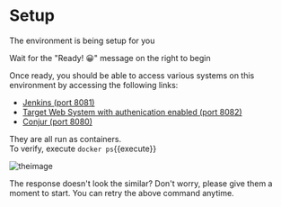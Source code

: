 
# Setup 

The environment is being setup for you

Wait for the "Ready! 😀" message on the right to begin

Once ready, you should be able to access various systems on this environment by accessing the following links:

- [Jenkins (port 8081)]({{TRAFFIC_HOST1_8081}})
- [Target Web System with authenication enabled (port 8082)]({{TRAFFIC_HOST1_8082}})
- [Conjur (port 8080)]({{TRAFFIC_HOST1_8080}})

They are all run as containers.   
To verify, execute `docker ps`{{execute}}

![theimage](https://github.com/quincycheng/katacoda-scenarios/raw/master/conjur-jenkins/media/00-docker.PNG)

The response doesn't look the similar?  Don't worry, please give them a moment to start.
You can retry the above command anytime.

